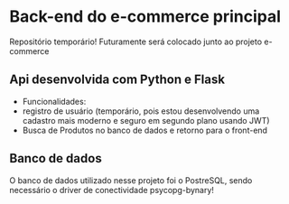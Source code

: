 # Back-end do e-commerce principal

Repositório temporário! Futuramente será colocado junto ao projeto e-commerce

## Api desenvolvida com Python e Flask

- Funcionalidades:
- registro de usuário (temporário, pois estou desenvolvendo uma cadastro mais moderno e seguro em segundo plano usando JWT)
- Busca de Produtos no banco de dados e retorno para o front-end

## Banco de dados
O banco de dados utilizado nesse projeto foi o PostreSQL, sendo necessário o driver de conectividade psycopg-bynary!